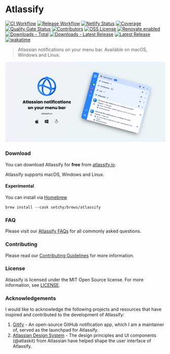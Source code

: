 # Atlassify 

[![CI Workflow][ci-workflow-badge]][github-actions] [![Release Workflow][release-workflow-badge]][github-actions] [![Netlify Status][netlify-badge]][netlify] [![Coverage][coverage-badge]][coverage] [![Quality Gate Status][quality-badge]][quality] [![Contributors][contributors-badge]][github] [![OSS License][license-badge]][license] [![Renovate enabled][renovate-badge]][renovate] [![Downloads - Total][downloads-total-badge]][website] [![Downloads - Latest Release][downloads-latest-badge]][website] [![Latest Release][github-release-badge]][github-releases] [![wakatime][wakatime-badge]][watatime]

> Atlassian notifications on your menu bar. Available on macOS, Windows and Linux.

![Atlassify](docs/public//images//social.png)

### Download

You can download Atlassify for **free** from [atlassify.io][website].

Atlassify supports macOS, Windows and Linux.

#### Experimental 
You can install via [Homebrew][brew]
```shell
brew install --cask setchy/brews/atlassify
```

### FAQ

Please visit our [Atlassify FAQs][faqs] for all commonly asked questions.

### Contributing

Please read our [Contributing Guidelines](CONTRIBUTING.md) for more information.

### License

Atlassify is licensed under the MIT Open Source license. 
For more information, see [LICENSE](LICENSE).


### Acknowledgements

I would like to acknowledge the following projects and resources that have inspired and contributed to the development of Atlassify:

1. [Gitify][attribution-gitify] - An open-source GitHub notification app, which I am a maintainer of, served as the launchpad for Atlassify.
2. [Atlassian Design System][attribution-atlassian] - The design principles and UI components (@atlaskit) from Atlassian have helped shape the user interface of Atlassify.


<!-- LINK LABELS -->
[website]: https://atlassify.io
[faqs]: https://atlassify.io/faq

[attribution-gitify]: https://gitify.io
[attribution-atlassian]: https://atlassian.design

[github]: https://github.com/setchy/atlassify
[github-actions]: https://github.com/setchy/atlassify/actions
[github-releases]: https://github.com/setchy/atlassify/releases/latest
[github-website]: https://github.com/setchy/atlassify-website
[github-website-pulls]: https://github.com/setchy/atlassify-website/pulls
[brew]: https://brew.sh

[coverage-badge]: https://img.shields.io/sonar/coverage/setchy_atlassify?server=https%3A%2F%2Fsonarcloud.io&logo=sonarcloud
[coverage]: https://sonarcloud.io/summary/new_code?id=setchy_atlassify
[quality-badge]: https://img.shields.io/sonar/quality_gate/setchy_atlassify?server=https%3A%2F%2Fsonarcloud.io&logo=sonarcloud
[quality]: https://sonarcloud.io/summary/new_code?id=setchy_atlassify

[ci-workflow-badge]: https://github.com/setchy/atlassify/actions/workflows/ci.yml/badge.svg
[release-workflow-badge]: https://github.com/setchy/atlassify/actions/workflows/release.yml/badge.svg
[downloads-total-badge]: https://img.shields.io/github/downloads/setchy/atlassify/total?label=downloads@all&logo=github
[downloads-latest-badge]: https://img.shields.io/github/downloads/setchy/atlassify/latest/total?logo=github
[contributors-badge]: https://img.shields.io/github/contributors/setchy/atlassify?logo=github
[github-release-badge]: https://img.shields.io/github/v/release/setchy/atlassify?logo=github
[license]: LICENSE
[license-badge]: https://img.shields.io/github/license/setchy/atlassify?logo=github
[netlify-badge]: https://api.netlify.com/api/v1/badges/8e836542-4728-433c-9b38-17b98edea7aa/deploy-status
[netlify]: https://app.netlify.com/sites/atlassify/deploys
[renovate]: https://renovatebot.com
[renovate-badge]: https://img.shields.io/badge/renovate-enabled-brightgreen.svg?logo=renovate&logoColor=white
[wakatime-badge]: https://wakatime.com/badge/user/2b948ae2-4be1-4020-8a57-7de60b53fe1d/project/60db4d24-0691-43a4-8762-9823d1ad5784.svg
[watatime]: https://wakatime.com
